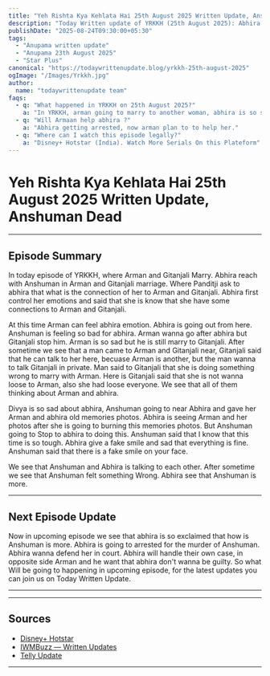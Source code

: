 ```yaml
--- 
title: "Yeh Rishta Kya Kehlata Hai 25th August 2025 Written Update, Anshuman Dead"
description: "Today Written update of YRKKH (25th August 2025): Abhira arrested to killing Anshuman case. Now Abhira in trouble."
publishDate: "2025-08-24T09:30:00+05:30"
tags:
  - "Anupama written update"
  - "Anupama 23th August 2025"
  - "Star Plus"
canonical: "https://todaywrittenupdate.blog/yrkkh-25th-august-2025"
ogImage: "/Images/Yrkkh.jpg"
author:
  name: "todaywrittenupdate team"
faqs:
  - q: "What happened in YRKKH on 25th August 2025?"
    a: "In YRKKH, arman going to marry to another woman, abhira is so sad. she is arrested in case of Anshuman death."
  - q: "Will Armaan help abhira ?"
    a: "Abhira getting arrested, now arman plan to to help her."
  - q: "Where can I watch this episode legally?"
    a: "Disney+ Hotstar (India). Watch More Serials On this Plateform"
---
```


# Yeh Rishta Kya Kehlata Hai 25th August 2025 Written Update, Anshuman Dead
---

## Episode Summary

In today episode of YRKKH, where Arman and Gitanjali Marry. Abhira reach with Anshuman in Arman and Gitanjali marriage. Where Panditji ask to abhira that what is the connection of her to Arman and Gitanjali. Abhira first control her emotions and said that she is know that she have some connections to Arman and Gitanjali.

 At this time Arman can feel abhira emotion. Abhira is going out from here. Anshuman is feeling so bad for abhira. Arman wanna go after abhira but Gitanjali stop him. Arman is so sad but he is still marry to Gitanjali. After sometime we see that a man came to Arman and Gitanjali near, Gitanjali said that he can talk to her here, becuase Arman is another, but the man wanna to talk Gitanjali in private. 
Man said to Gitanjali that she is doing something wrong to marry with Arman. Here is Gitanjali said that she is not wanna loose to Arman, also she had loose everyone. We see that all of them thinking about Arman and abhira. 

Divya is so sad about abhira, Anshuman going to near Abhira and gave her Arman and abhira old memories photos. Abhira is seeing Arman and her photos after she is going to burning this memories photos. But Anshuman going to Stop to abhira to doing this. Anshuman said that I know that this time is so tough. Abhira give a fake smile and sad that everything is fine. Anshuman said that there is a fake smile on your face.

We see that Anshuman and Abhira is talking to each other. After sometime we see that Anshuman felt something Wrong. Abhira see that Anshuman is more.

<!--

## Key Highlights

- Khyati battles guilt and is pushed towards truth.  
- Raghav is determined to reopen his case.  
- Aryan's revenge twist turns out to be a dream.  
- Prem's actions create new tensions.

-->
---

## Next Episode Update

Now in upcoming episode we see that abhira is so exclaimed that how is Anshuman is more. Abhira is going to arrested for the murder of Anshuman. Abhira wanna defend her in court. Abhira will handle their own case, in opposite side Arman and he want that abhira don't wanna be guilty. So what Will be going to happening in upcoming episode, for the latest updates you can join us on Today Written Update.

---

<!-- FAQ will be rendered from frontmatter; keep this area intentionally short -->

---

## Sources

- [Disney+ Hotstar](https://www.hotstar.com/in)  
- [IWMBuzz — Written Updates](https://www.iwmbuzz.com/)
- [Telly Update](https://www.tellyupdate.com)

---

